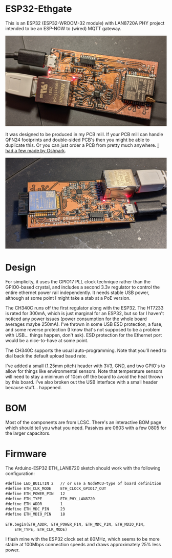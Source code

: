 # ESP32-Ethgate

This is an ESP32 (ESP32-WROOM-32 module) with LAN8720A PHY project
intended to be an ESP-NOW to (wired) MQTT gateway.

![Photo of working board](Pictures/ESP32-Ethgate.jpg)

It was designed to be produced in my PCB mill. If your PCB mill can handle
QFN24 footprints and double-sided PCB's then you might be able to duplicate
this. Or you can just order a PCB from pretty much anywhere.
[I had a few made by Oshpark](https://oshpark.com/shared_projects/fb9Y2JDP).

![Oshpark After Dark PCB](Pictures/Assembled_oshpark.jpg)

# Design

For simplicity, it uses the GPIO17 PLL clock technique rather than
the GPIO0-based crystal, and includes a second 3.3v regulator to control
the entire ethernet power rail independently. It needs stable USB power,
although at some point I might take a stab at a PoE version.

The CH340C runs off the first regulator along with the ESP32. The HT7233 is
rated for 300mA, which is just marginal for an ESP32, but so far I haven't
noticed any power issues (power consumption for the whole board averages
maybe 250mA). I've thrown in some USB ESD protection, a fuse,
and some reverse protection (I know that's not supposed to be a problem
with USB... things happen, don't ask). ESD protection for the Ethernet
port would be a nice-to-have at some point.

The CH340C supports the usual auto-programming. Note that you'll 
need to dial back the default upload baud rate.

I've added a small (1.25mm pitch) header with 3V3, GND, and two GPIO's
to allow for things like environmental sensors. Note that temperature
sensors will need to stay a minimum of 10cm off the board to avoid the heat
thrown by this board. I've also broken out the USB interface with a small
header because stuff... happened.

# BOM

Most of the components are from LCSC. There's an interactive BOM page
which should tell you what you need. Passives are 0603 with a few
0805 for the larger capacitors.

# Firmware

The Arduino-ESP32 ETH_LAN8720 sketch should work with the following
configuration:

```
#define LED_BUILTIN 2	// or use a NodeMCU-type of board definition
#define ETH_CLK_MODE    ETH_CLOCK_GPIO17_OUT
#define ETH_POWER_PIN   12
#define ETH_TYPE        ETH_PHY_LAN8720
#define ETH_ADDR        1
#define ETH_MDC_PIN     23
#define ETH_MDIO_PIN    18

ETH.begin(ETH_ADDR, ETH_POWER_PIN, ETH_MDC_PIN, ETH_MDIO_PIN,
	ETH_TYPE, ETH_CLK_MODE)
```

I flash mine with the ESP32 clock set at 80MHz, which seems to be
more stable at 100Mbps connection speeds and draws approximately 25%
less power.
